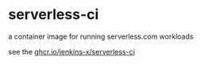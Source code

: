 # serverless-ci
a container image for running serverless.com workloads

see the [ghcr.io/jenkins-x/serverless-ci](https://github.com/orgs/jenkins-x/packages/container/package/serverless-ci)
